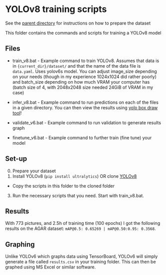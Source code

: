 YOLOv8 training scripts
===

See the [parent directory](../README.MD) for instructions on how to prepare the dataset

This folder contains the commands and scripts for training a YOLOv8 model

## Files

* train_v8.bat - Example command to train YOLOv8. Assumes that data is in `{current_dir}/dataset/` and that the name of the data file is `data.yaml`. Uses yolov6s model. You can adjust image_size depending on your needs (though in my experience 1024x1024 did rather poorly) and batch_size depending on how much VRAM your computer has (batch size of 4, with 2048x2048 size needed 24GiB of VRAM in my case)

* infer_v8.bat - Example command to run predictions on each of the files in a given directory. You can then view the results using [yolo box draw tool](../yolo_box_draw.py)!

* validate_v6.bat - Example command to run validation to generate results graph

* finetune_v6.bat - Example command to further train (fine tune) your model

## Set-up

0. Prepare your dataset
1. Install YOLOv8 (`pip install ultralytics`) OR clone [YOLOv8](https://github.com/ultralytics/ultralytics)
  * Copy the scripts in this folder to the cloned folder 
3. Run the necessary scripts that you need. Start with train_v8.bat.

## Results

With 773 pictures, and 2.5h of training time (100 epochs) I got the following results on the AGAR dataset: `mAP@0.5: 0.65269 | mAP@0.50:0.95: 0.3568`.

## Graphing

Unlike YOLOv6 which graphs data using TensorBoard, YOLOv6 will simply generate a file called `results.csv` in your training folder. This can then be graphed using MS Excel or similar software.